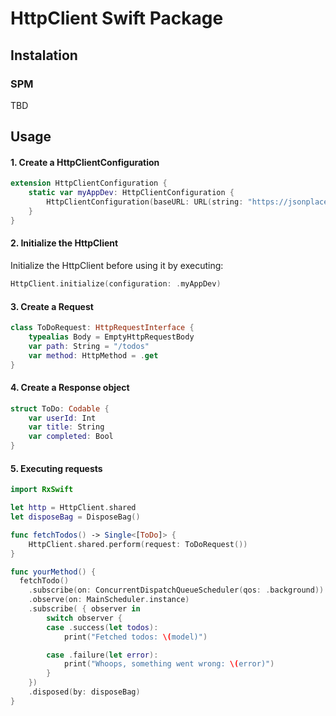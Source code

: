 # HttpClient Swift Package

## Instalation
### SPM
TBD



## Usage

#### 1. Create a HttpClientConfiguration 
```swift
extension HttpClientConfiguration {
    static var myAppDev: HttpClientConfiguration {
        HttpClientConfiguration(baseURL: URL(string: "https://jsonplaceholder.typicode.com")!)
    }
}

```
#### 2. Initialize the HttpClient
Initialize the HttpClient before using it by executing:

```swift
HttpClient.initialize(configuration: .myAppDev)
```

#### 3. Create a Request 
```swift
class ToDoRequest: HttpRequestInterface {
    typealias Body = EmptyHttpRequestBody
    var path: String = "/todos"
    var method: HttpMethod = .get
}
```

#### 4. Create a Response object
```swift
struct ToDo: Codable {
    var userId: Int
    var title: String
    var completed: Bool
}
```

#### 5. Executing requests
```swift
import RxSwift

let http = HttpClient.shared
let disposeBag = DisposeBag()

func fetchTodos() -> Single<[ToDo]> {
    HttpClient.shared.perform(request: ToDoRequest())
}

func yourMethod() {
  fetchTodo()
    .subscribe(on: ConcurrentDispatchQueueScheduler(qos: .background))
    .observe(on: MainScheduler.instance)
    .subscribe( { observer in
        switch observer {
        case .success(let todos):
            print("Fetched todos: \(model)")

        case .failure(let error):
            print("Whoops, something went wrong: \(error)")
        }
    })
    .disposed(by: disposeBag)
}

```
